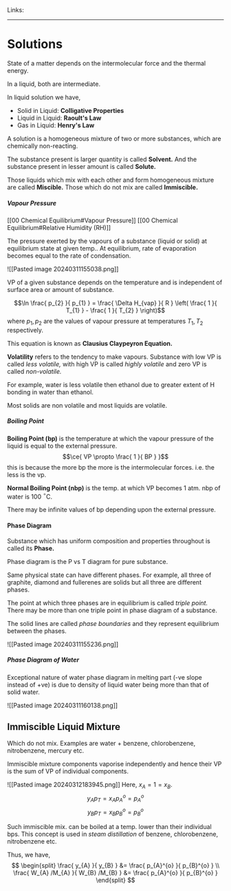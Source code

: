 Links: 
___
# Solutions
State of a matter depends on the intermolecular force and the thermal energy. 

In a liquid, both are intermediate. 

In liquid solution we have,
- Solid in Liquid: **Colligative Properties** 
- Liquid in Liquid: **Raoult's Law** 
- Gas in Liquid: **Henry's Law**

A solution is a homogeneous mixture of two or more substances, which are chemically non-reacting. 

The substance present is larger quantity is called **Solvent.** And the substance present in lesser amount is called **Solute.**

Those liquids which mix with each other and form homogeneous mixture are called **Miscible.** Those which do not mix are called **Immiscible.**

##### Vapour Pressure
[[00 Chemical Equilibrium#Vapour Pressure]]
[[00 Chemical Equilibrium#Relative Humidity (RH)]]

The pressure exerted by the vapours of a substance (liquid or solid) at equilibrium state at given temp.. At equilibrium, rate of evaporation becomes equal to the rate of condensation. 

![[Pasted image 20240311155038.png]]

VP of a given substance depends on the temperature and is independent of surface area or amount of substance. 

$$\ln \frac{ p_{2} }{ p_{1} } = \frac{ \Delta H_{vap} }{ R } \left( \frac{ 1 }{ T_{1} } - \frac{ 1 }{ T_{2} } \right)$$
where $p_{1},p_{2}$ are the values of vapour pressure at temperatures $T_{1},T_{2}$ respectively. 

This equation is known as **Clausius Claypeyron Equation.**


**Volatility** refers to the tendency to make vapours. 
Substance with low VP is called *less volatile,* with high VP is called *highly volatile* and zero VP is called *non-volatile.*

For example, water is less volatile then ethanol due to greater extent of H bonding in water than ethanol. 

Most solids are non volatile and most liquids are volatile. 

##### Boiling Point
**Boiling Point (bp)** is the temperature at which the vapour pressure of the liquid is equal to the external pressure. 
$$\ce{ VP \propto \frac{ 1 }{ BP } }$$
this is because the more bp the more is the intermolecular forces. i.e. the less is the vp. 

**Normal Boiling Point (nbp)** is the temp. at which VP becomes 1 atm. 
nbp of water is 100 $^{\circ}$C. 

There may be infinite values of bp depending upon the external pressure.

#### Phase Diagram
Substance which has uniform composition and properties throughout is called its **Phase.** 

Phase diagram is the P vs T diagram for pure substance. 

Same physical state can have different phases. For example, all three of graphite, diamond and fullerenes are solids but all three are different phases. 

The point at which three phases are in equilibrium is called *triple point.* There may be more than one triple point in phase diagram of a substance. 

The solid lines are called *phase boundaries* and they represent equilibrium between the phases. 

![[Pasted image 20240311155236.png]]

##### Phase Diagram of Water 
Exceptional nature of water phase diagram in melting part (-ve slope instead of +ve) is due to density of liquid water being more than that of solid water. 

![[Pasted image 20240311160138.png]]

## Immiscible Liquid Mixture 
Which do not mix. 
Examples are water + benzene, chlorobenzene, nitrobenzene, mercury etc.

Immiscible mixture components vaporise independently and hence their VP is the sum of VP of individual components. 

![[Pasted image 20240312183945.png]]
Here, $x_{A} = 1 = x_{B}$. 
$$y_{A} p_{T} = x_{A} p_{A}^{o} = p_{A}^{o}$$
$$y_{B} p_{T} = x_{B} p_{B}^{o} = p_{B}^{o}$$

Such immiscible mix. can be boiled at a temp. lower than their individual bps. 
This concept is used in *steam distillation* of benzene, chlorobenzene, nitrobenzene etc.

Thus, we have,
$$
\begin{split}
\frac{ y_{A} }{ y_{B} } &= \frac{ p_{A}^{o} }{ p_{B}^{o} } \\
\frac{ W_{A} /M_{A} }{ W_{B} /M_{B} } &= \frac{ p_{A}^{o} }{ p_{B}^{o} }
\end{split}
$$







